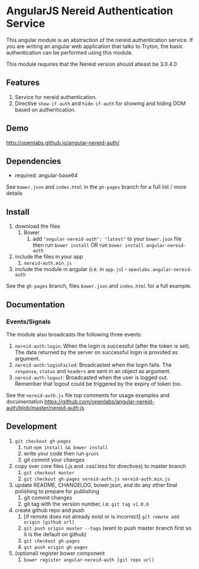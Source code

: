# AngularJS Nereid Authentication Service

This angular module is an abstraction of the nereid authentication service. If you are writing
an angular web application that talks to Tryton, the basic authentication can be performed
using this module.

This module requires that the Nereid version should atleast be 3.0.4.0

## Features

1. Service for nereid authentication.
2. Directive `show-if-auth` and `hide-if-auth` for showing and hiding DOM based on authentication.

## Demo
http://openlabs.github.io/angular-nereid-auth/

## Dependencies
- required:
	angular-base64

See `bower.json` and `index.html` in the `gh-pages` branch for a full list / more details

## Install
1. download the files
	1. Bower
		1. add `"angular-nereid-auth": "latest"` to your `bower.json` file then run `bower install` OR run `bower install angular-nereid-auth`
2. include the files in your app
	1. `nereid-auth.min.js`
3. include the module in angular (i.e. in `app.js`) - `openlabs.angular-nereid-auth`

See the `gh-pages` branch, files `bower.json` and `index.html` for a full example.


## Documentation

### Events/Signals

The module also broadcasts the following three events:

1. `nereid-auth:login`: When the login is successful (after the token is set).
   The data returned by the server on successful login is provided as argument.
2. `nereid-auth:loginFailed`: Broadcasted when the login fails. The `response`,
   `status` and `headers` are sent in an object as argument.
3. `nereid-auth:logout`: Broadcasted when the user is logged out. Remember that
   logout could be triggered by the expiry of token too.

See the `nereid-auth.js` file top comments for usage examples and documentation
https://github.com/openlabs/angular-nereid-auth/blob/master/nereid-auth.js


## Development

1. `git checkout gh-pages`
	1. run `npm install && bower install`
	2. write your code then run `grunt`
	3. git commit your changes
2. copy over core files (.js and .css/.less for directives) to master branch
	1. `git checkout master`
	2. `git checkout gh-pages nereid-auth.js nereid-auth.min.js`
3. update README, CHANGELOG, bower.json, and do any other final polishing to prepare for publishing
	1. git commit changes
	2. git tag with the version number, i.e. `git tag v1.0.0`
4. create github repo and push
	1. [if remote does not already exist or is incorrect] `git remote add origin [github url]`
	2. `git push origin master --tags` (want to push master branch first so it is the default on github)
	3. `git checkout gh-pages`
	4. `git push origin gh-pages`
5. (optional) register bower component
	1. `bower register angular-nereid-auth [git repo url]`
